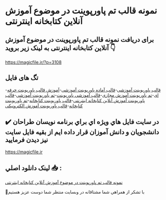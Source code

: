 # نمونه قالب تم پاورپوینت در موضوع آموزش آنلاین کتابخانه اینترنتی

## برای دریافت نمونه قالب تم پاورپوینت در موضوع آموزش آنلاین کتابخانه اینترنتی به لینک زیر بروید 👇

https://magicfile.ir/?p=3108

## تگ های فایل

-[قالب پاورپوینت آموزشی](https://magicfile.ir/product/%d9%82%d8%a7%d9%84%d8%a8-%d9%be%d8%a7%d9%88%d8%b1%d9%be%d9%88%db%8c%d9%86%d8%aa-%d8%af%d8%b1-%d9%85%d9%88%d8%b6%d9%88%d8%b9-%d8%a2%d9%85%d9%88%d8%b2%d8%b4-%d8%a2%d9%86%d9%84%d8%a7%db%8c%d9%86%da%a9%d8%aa%d8%a7%d8%a8%d8%ae%d8%a7%d9%86%d9%87-%d8%a7%db%8c%d9%86%d8%aa%d8%b1%d9%86%d8%aa%db%8c/)-[قالب آماده پاورپوینت آموزشی](https://magicfile.ir/product/%d9%82%d8%a7%d9%84%d8%a8-%d9%be%d8%a7%d9%88%d8%b1%d9%be%d9%88%db%8c%d9%86%d8%aa-%d8%af%d8%b1-%d9%85%d9%88%d8%b6%d9%88%d8%b9-%d8%a2%d9%85%d9%88%d8%b2%d8%b4-%d8%a2%d9%86%d9%84%d8%a7%db%8c%d9%86%da%a9%d8%aa%d8%a7%d8%a8%d8%ae%d8%a7%d9%86%d9%87-%d8%a7%db%8c%d9%86%d8%aa%d8%b1%d9%86%d8%aa%db%8c/)-[آموزش قالب پاورپوینت حرفه ای](https://magicfile.ir/product/%d9%82%d8%a7%d9%84%d8%a8-%d9%be%d8%a7%d9%88%d8%b1%d9%be%d9%88%db%8c%d9%86%d8%aa-%d8%af%d8%b1-%d9%85%d9%88%d8%b6%d9%88%d8%b9-%d8%a2%d9%85%d9%88%d8%b2%d8%b4-%d8%a2%d9%86%d9%84%d8%a7%db%8c%d9%86%da%a9%d8%aa%d8%a7%d8%a8%d8%ae%d8%a7%d9%86%d9%87-%d8%a7%db%8c%d9%86%d8%aa%d8%b1%d9%86%d8%aa%db%8c/)-[تم پاورپوینت آموزش مجازی](https://magicfile.ir/product/%d9%82%d8%a7%d9%84%d8%a8-%d9%be%d8%a7%d9%88%d8%b1%d9%be%d9%88%db%8c%d9%86%d8%aa-%d8%af%d8%b1-%d9%85%d9%88%d8%b6%d9%88%d8%b9-%d8%a2%d9%85%d9%88%d8%b2%d8%b4-%d8%a2%d9%86%d9%84%d8%a7%db%8c%d9%86%da%a9%d8%aa%d8%a7%d8%a8%d8%ae%d8%a7%d9%86%d9%87-%d8%a7%db%8c%d9%86%d8%aa%d8%b1%d9%86%d8%aa%db%8c/)-[قالب آموزشی پاورپوینت](https://magicfile.ir/product/%d9%82%d8%a7%d9%84%d8%a8-%d9%be%d8%a7%d9%88%d8%b1%d9%be%d9%88%db%8c%d9%86%d8%aa-%d8%af%d8%b1-%d9%85%d9%88%d8%b6%d9%88%d8%b9-%d8%a2%d9%85%d9%88%d8%b2%d8%b4-%d8%a2%d9%86%d9%84%d8%a7%db%8c%d9%86%da%a9%d8%aa%d8%a7%d8%a8%d8%ae%d8%a7%d9%86%d9%87-%d8%a7%db%8c%d9%86%d8%aa%d8%b1%d9%86%d8%aa%db%8c/)-[تم پاورپوینت آموزشی](https://magicfile.ir/product/%d9%82%d8%a7%d9%84%d8%a8-%d9%be%d8%a7%d9%88%d8%b1%d9%be%d9%88%db%8c%d9%86%d8%aa-%d8%af%d8%b1-%d9%85%d9%88%d8%b6%d9%88%d8%b9-%d8%a2%d9%85%d9%88%d8%b2%d8%b4-%d8%a2%d9%86%d9%84%d8%a7%db%8c%d9%86%da%a9%d8%aa%d8%a7%d8%a8%d8%ae%d8%a7%d9%86%d9%87-%d8%a7%db%8c%d9%86%d8%aa%d8%b1%d9%86%d8%aa%db%8c/)-[قالب پاورپوینت آموزش آنلاین کتابخانه اینترنتی](https://magicfile.ir/product/%d9%82%d8%a7%d9%84%d8%a8-%d9%be%d8%a7%d9%88%d8%b1%d9%be%d9%88%db%8c%d9%86%d8%aa-%d8%af%d8%b1-%d9%85%d9%88%d8%b6%d9%88%d8%b9-%d8%a2%d9%85%d9%88%d8%b2%d8%b4-%d8%a2%d9%86%d9%84%d8%a7%db%8c%d9%86%da%a9%d8%aa%d8%a7%d8%a8%d8%ae%d8%a7%d9%86%d9%87-%d8%a7%db%8c%d9%86%d8%aa%d8%b1%d9%86%d8%aa%db%8c/)-[قالب پاورپوینت کتابخانه](https://magicfile.ir/product/%d9%82%d8%a7%d9%84%d8%a8-%d9%be%d8%a7%d9%88%d8%b1%d9%be%d9%88%db%8c%d9%86%d8%aa-%d8%af%d8%b1-%d9%85%d9%88%d8%b6%d9%88%d8%b9-%d8%a2%d9%85%d9%88%d8%b2%d8%b4-%d8%a2%d9%86%d9%84%d8%a7%db%8c%d9%86%da%a9%d8%aa%d8%a7%d8%a8%d8%ae%d8%a7%d9%86%d9%87-%d8%a7%db%8c%d9%86%d8%aa%d8%b1%d9%86%d8%aa%db%8c/)-[تم پاورپوینت کتابخانه](https://magicfile.ir/product/%d9%82%d8%a7%d9%84%d8%a8-%d9%be%d8%a7%d9%88%d8%b1%d9%be%d9%88%db%8c%d9%86%d8%aa-%d8%af%d8%b1-%d9%85%d9%88%d8%b6%d9%88%d8%b9-%d8%a2%d9%85%d9%88%d8%b2%d8%b4-%d8%a2%d9%86%d9%84%d8%a7%db%8c%d9%86%da%a9%d8%aa%d8%a7%d8%a8%d8%ae%d8%a7%d9%86%d9%87-%d8%a7%db%8c%d9%86%d8%aa%d8%b1%d9%86%d8%aa%db%8c/)-[قالب پاورپوینت آموزش الکترونیکی](https://magicfile.ir/product/%d9%82%d8%a7%d9%84%d8%a8-%d9%be%d8%a7%d9%88%d8%b1%d9%be%d9%88%db%8c%d9%86%d8%aa-%d8%af%d8%b1-%d9%85%d9%88%d8%b6%d9%88%d8%b9-%d8%a2%d9%85%d9%88%d8%b2%d8%b4-%d8%a2%d9%86%d9%84%d8%a7%db%8c%d9%86%da%a9%d8%aa%d8%a7%d8%a8%d8%ae%d8%a7%d9%86%d9%87-%d8%a7%db%8c%d9%86%d8%aa%d8%b1%d9%86%d8%aa%db%8c/)

## ✔️ در سايت فايل هاي ويژه اي براي برنامه نويسان طراحان دانشجويان و دانش آموزان قرار داده ايم از بقيه فايل سايت نيز ديدن فرماييد

https://magicfile.ir


## لينک دانلود اصلي 📥 :

[نمونه قالب تم پاورپوینت در موضوع آموزش آنلاین کتابخانه اینترنتی](https://magicfile.ir/product/%d9%82%d8%a7%d9%84%d8%a8-%d9%be%d8%a7%d9%88%d8%b1%d9%be%d9%88%db%8c%d9%86%d8%aa-%d8%af%d8%b1-%d9%85%d9%88%d8%b6%d9%88%d8%b9-%d8%a2%d9%85%d9%88%d8%b2%d8%b4-%d8%a2%d9%86%d9%84%d8%a7%db%8c%d9%86%da%a9%d8%aa%d8%a7%d8%a8%d8%ae%d8%a7%d9%86%d9%87-%d8%a7%db%8c%d9%86%d8%aa%d8%b1%d9%86%d8%aa%db%8c/) 


🙏با تشکر از همراهي شما مشتاقانه در وبسایت منتظر شما دوست عزیز هستیم

